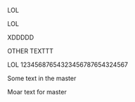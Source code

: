 LOL  

LOL

XDDDDD

OTHER TEXTTT

LOL
12345687654323456787654324567

Some text in the master

Moar text for master